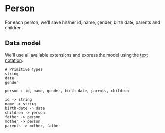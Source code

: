 # Person

For each person, we'll save his/her id, name, gender, birth date, parents and children.

## Data model

We'll use all available extensions and express the model using the [text notation](../extensions/text-notation.md).

```type-mapping
# Primitive types
string
date
gender

person : id, name, gender, birth-date, parents, children

id -> string
name -> string
birth-date -> date
children -> person
father -> person
mother -> person
parents :> mother, father
```